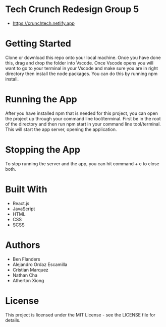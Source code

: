 # Tech Crunch Redesign Group 5
* https://crunchtech.netlify.app

# Getting Started
Clone or download this repo onto your local machine. Once you have done this, drag and drop the folder into Vscode. Once Vscode opens you will want to go to your terminal in your Vscode and make sure you are in right directory then install the node packages. You can do this by running npm install.

# Running the App
After you have installed npm that is needed for this project, you can open the project up through your command line tool/terminal. First be in the root of the directory and then run npm start in your command line tool/terminal. This will start the app server, opening the application.

# Stopping the App
To stop running the server and the app, you can hit command + c to close both.

# Built With
* React.js
* JavaScript
* HTML
* CSS
* SCSS
# Authors
* Ben Flanders
* Alejandro Ordaz Escamilla
* Cristian Marquez
* Nathan Cha
* Atherton Xiong

# License
This project is licensed under the MIT License - see the LICENSE file for details.
